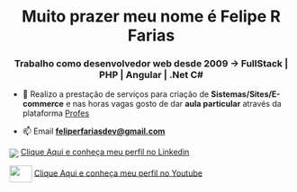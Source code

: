 <h1 align="center">Muito prazer meu nome é Felipe R Farias</h1>
<h3 align="center">Trabalho como desenvolvedor web desde 2009 -> FullStack | PHP | Angular | .Net C#</h3>

- 🔭  Realizo a prestação de serviços para criação de **Sistemas/Sites/E-commerce** e nas horas vagas gosto de dar **aula particular** através da plataforma  <a href="https://profes.com.br/felipe.farias" target="_blank">Profes</a>

- 📫 Email **feliperfariasdev@gmail.com**

<img align="center" src="https://static.licdn.com/sc/h/8s162nmbcnfkg7a0k8nq9wwqo" /> <a href="https://www.linkedin.com/in/desenvolvedor" target="_blank">Clique Aqui e conheça meu perfil no Linkedin</a>

<img align="center" src="https://raw.githubusercontent.com/rahuldkjain/github-profile-readme-generator/master/src/images/icons/Social/youtube.svg" height="30" width="40" /> <a href="https://www.youtube.com/@FelipeRodriguesFariasDev" target="_blank">Clique Aqui e conheça meu perfil no Youtube</a>


